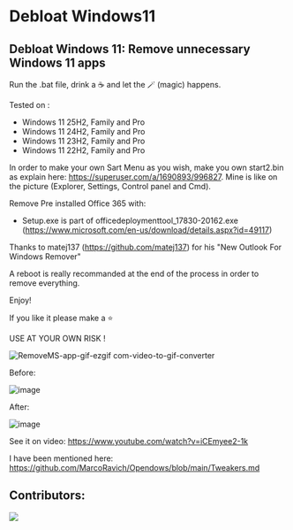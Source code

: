 # Debloat Windows11
## Debloat Windows 11: Remove unnecessary Windows 11 apps

Run the .bat file, drink a ☕ and let the :magic_wand: (magic) happens. 

Tested on :
- Windows 11 25H2, Family and Pro
- Windows 11 24H2, Family and Pro
- Windows 11 23H2, Family and Pro
- Windows 11 22H2, Family and Pro

In order to make your own Sart Menu as you wish, make you own start2.bin as explain here: https://superuser.com/a/1690893/996827. Mine is like on the picture (Explorer, Settings, Control panel and Cmd).

Remove Pre installed Office 365 with:
- Setup.exe is part of officedeploymenttool_17830-20162.exe (https://www.microsoft.com/en-us/download/details.aspx?id=49117)

Thanks to matej137 (https://github.com/matej137) for his "New Outlook For Windows Remover"

A reboot is really recommanded at the end of the process in order to remove everything.

Enjoy!

If you like it please make a :star:

USE AT YOUR OWN RISK !

![RemoveMS-app-gif-ezgif com-video-to-gif-converter](https://github.com/user-attachments/assets/172f2295-7625-4ef5-9c69-012a13643b34)

Before:

![image](https://github.com/cramaboule/Debloat_Windows11/assets/21193662/ae8b9872-cd9b-44c7-8a93-7345e6b4fbf0)



After:

![image](https://github.com/user-attachments/assets/b00fe7f4-0d74-4419-b43c-b54ab6b68258)



See it on video:
https://www.youtube.com/watch?v=iCEmyee2-1k

I have been mentioned here: https://github.com/MarcoRavich/Opendows/blob/main/Tweakers.md

## Contributors:

<a href="https://github.com/cramaboule/Debloat_Windows11/graphs/contributors">
  <img src="https://contrib.rocks/image?repo=cramaboule/Debloat_Windows11" />
</a>
